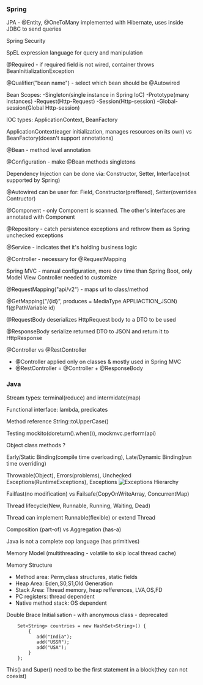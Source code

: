 ### Spring

JPA - @Entity, @OneToMany implemented with Hibernate, uses inside JDBC to send queries

Spring Security

SpEL expression language for query and manipulation

@Required - if required field is not wired, container throws BeanInitializationException

@Qualifier("bean name") - select which bean should be @Autowired

Bean Scopes: 
-Singleton(single instance in Spring IoC)
-Prototype(many instances)
-Request(Http-Request)
-Session(Http-session)
-Global-session(Global Http-session)

IOC types: ApplicationContext, BeanFactory

ApplicationContext(eager initialization, manages resources on its own) vs BeanFactory(doesn't support annotations)

@Bean - method level annotation

@Configuration - make @Bean methods singletons

Dependency Injection can be done via: Constructor, Setter, Interface(not supported by Spring)

@Autowired can be user for: Field, Constructor(preffered), Setter(overrides Contructor)

@Component - only Component is scanned. The other's interfaces are annotated with Component 

@Repository - catch persistence exceptions and rethrow them as Spring unchecked exceptions

@Service - indicates thet it's holding business logic

@Controller - necessary for @RequestMapping

Spring MVC - manual configuration, more dev time than Spring Boot, only Model View Controller needed to customize

@RequestMapping("api/v2") - maps url to class/method

@GetMapping("/{id}", produces = MediaType.APPLIACTION_JSON) f(@PathVariable id) 

@RequestBody deserializes HttpRequest body to a DTO to be used

@ResponseBody serialize returned DTO to JSON and return it to HttpResponse 



@Controller vs @RestController
- @Controller applied only on classes & mostly used in Spring MVC
- @RestController = @Controller + @ResponseBody

### Java 

Stream types: terminal(reduce) and intermidate(map)

Functional interface: lambda, predicates

Method reference String::toUpperCase()

Testing mockito(doreturn().when()), mockmvc.perform(api)

Object class methods ?

Early/Static Binding(compile time overloading), Late/Dynamic Binding(run time overriding)

Throwable(Object), Errors(problems), Unchecked Exceptions(RuntimeExceptions), Exceptions
![Exceptions Hierarchy](https://github.com/schesa/interview-prep/blob/main/java-exceptions-hierarchy.png?raw=true)

Failfast(no modification) vs Failsafe(CopyOnWriteArray, ConcurrentMap)

Thread lifecycle(New, Runnable, Running, Waiting, Dead)

Thread can implement Runnable(flexible) or extend Thread

Composition (part-of) vs Aggregation (has-a)

Java is not a complete oop language (has primitives)

Memory Model (multithreading - volatile to skip local thread cache)

Memory Structure
- Method area: Perm,class structures, static fields
- Heap Area: Eden,S0,S1,Old Generation
- Stack Area: Thread memory, heap refferences, LVA,OS,FD
- PC registers: thread dependent
- Native method stack: OS dependent

Double Brace Initialisation - with anonymous class - deprecated
```
    Set<String> countries = new HashSet<String>() {
        {
           add("India");
           add("USSR");
           add("USA");
        }
    };
```

This() and Super() need to be the first statement in a block(they can not coexist)
